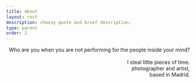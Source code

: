 ```yaml
---
title: About
layout: rest
description: cheesy quote and brief description.
type: parent
order: 2
---
```


<div class="section main">
	<div class="container">
		<p markdown="1" style="text-align: right;">
		Who are you when you are not performing for the people inside your mind?
<br />
<br />
I steal little pieces of time.
<br />
photographer and artist, 
<br />
based in Madrid.
</p>
	</div>
</div>